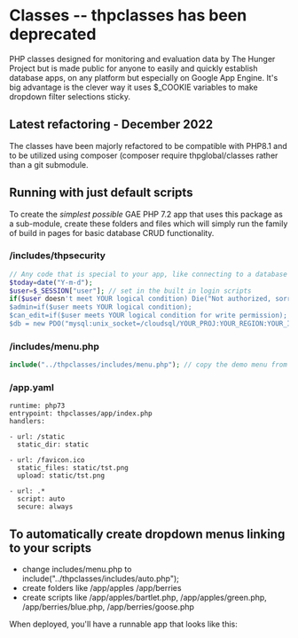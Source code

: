 # Classes -- thpclasses has been deprecated 
PHP classes designed for monitoring and evaluation data by The Hunger Project but is made public for anyone to easily and quickly establish database apps, on any platform but especially on Google App Engine. It's big advantage is the clever way it uses $_COOKIE variables to make dropdown filter selections sticky.

## Latest refactoring - December 2022
The classes have been majorly refactored to be compatible with PHP8.1 and to be utilized using composer (composer require thpglobal/classes rather than a git submodule.

## Running with just default scripts

To create the *simplest possible* GAE PHP 7.2 app that uses this package as a sub-module, create these folders and files which will simply run the family of build in pages for basic database CRUD functionality.

### /includes/thpsecurity

```php
// Any code that is special to your app, like connecting to a database or setting variables used throughout
$today=date("Y-m-d");
$user=$_SESSION["user"]; // set in the built in login scripts
if($user doesn't meet YOUR logical condition) Die("Not authorized, sorry"); 
$admin=if($user meets YOUR logical condition);
$can_edit=if($user meets YOUR logical condition for write permission);
$db = new PDO("mysql:unix_socket=/cloudsql/YOUR_PROJ:YOUR_REGION:YOUR_INSTANCE","YOUR_USER","YOUR_PWD")
```

### /includes/menu.php
```php
include("../thpclasses/includes/menu.php"); // copy the demo menu from the classes
```

### /app.yaml
```
runtime: php73
entrypoint: thpclasses/app/index.php
handlers:

- url: /static
  static_dir: static

- url: /favicon.ico
  static_files: static/tst.png
  upload: static/tst.png

- url: .*
  script: auto
  secure: always
```

## To automatically create dropdown menus linking to your scripts

* change includes/menu.php to include("../thpclasses/includes/auto.php");
* create folders like /app/apples /app/berries
* create scripts like /app/apples/bartlet.php, /app/apples/green.php, /app/berries/blue.php, /app/berries/goose.php

When deployed, you'll have a runnable app that looks like this:

